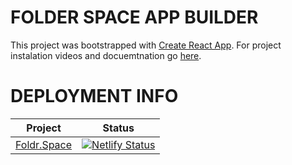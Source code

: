 # FOLDER SPACE APP BUILDER

This project was bootstrapped with [Create React App](https://github.com/facebookincubator/create-react-app).
For project instalation videos and docuemtnation go [here](http://fireadmin.mobidonia.com/).

# DEPLOYMENT INFO

| Project                 | Status | 
|-------------------------|--------|
| [Foldr.Space](https://foldr.space/)  |[![Netlify Status](https://api.netlify.com/api/v1/badges/26ca5271-b8fa-4ce3-bef0-2fc74df669e8/deploy-status)](https://app.netlify.com/sites/trusting-neumann-c10f0d/deploys)    |

